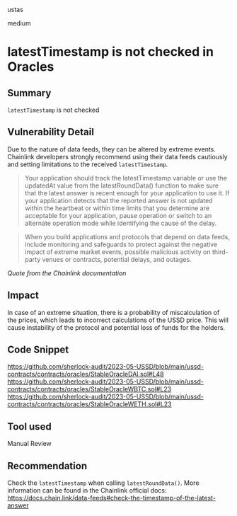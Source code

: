 ustas

medium

# latestTimestamp is not checked in Oracles

## Summary
`latestTimestamp` is not checked 

## Vulnerability Detail
Due to the nature of data feeds, they can be altered by extreme events. Chainlink developers strongly recommend using their data feeds cautiously and setting limitations to the received `latestTimestamp`.

> Your application should track the latestTimestamp variable or use the updatedAt value from the latestRoundData() function to make sure that the latest answer is recent enough for your application to use it. If your application detects that the reported answer is not updated within the heartbeat or within time limits that you determine are acceptable for your application, pause operation or switch to an alternate operation mode while identifying the cause of the delay.

> When you build applications and protocols that depend on data feeds, include monitoring and safeguards to protect against the negative impact of extreme market events, possible malicious activity on third-party venues or contracts, potential delays, and outages.

*Quote from the Chainlink documentation*

## Impact
In case of an extreme situation, there is a probability of miscalculation of the prices, which leads to incorrect calculations of the USSD price. This will cause instability of the protocol and potential loss of funds for the holders. 

## Code Snippet
https://github.com/sherlock-audit/2023-05-USSD/blob/main/ussd-contracts/contracts/oracles/StableOracleDAI.sol#L48
https://github.com/sherlock-audit/2023-05-USSD/blob/main/ussd-contracts/contracts/oracles/StableOracleWBTC.sol#L23
https://github.com/sherlock-audit/2023-05-USSD/blob/main/ussd-contracts/contracts/oracles/StableOracleWETH.sol#L23

## Tool used
Manual Review

## Recommendation
Check the `latestTimestamp` when calling `latestRoundData()`. More information can be found in the Chainlink official docs:
https://docs.chain.link/data-feeds#check-the-timestamp-of-the-latest-answer